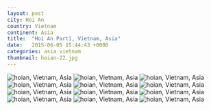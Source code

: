 ```yaml
---
layout: post
city: Hoi An
country: Vietnam
continent: Asia
title:  "Hoi An Part1, Vietnam, Asia"
date:   2015-06-05 15:44:43 +0000
categories: asia vietnam
thumbnail: hoian-22.jpg
---
```


<div class="img-container">
	<img class="img-responsive" src="{{ site.github.url }}/img/countries/vietnam/hoian-14.jpg" alt="hoian, Vietnam, Asia"/>
	<img class="img-responsive" src="{{ site.github.url }}/img/countries/vietnam/hoian-15.jpg" alt="hoian, Vietnam, Asia"/>
	<img class="img-responsive" src="{{ site.github.url }}/img/countries/vietnam/hoian-16.jpg" alt="hoian, Vietnam, Asia"/>
	<img class="img-responsive" src="{{ site.github.url }}/img/countries/vietnam/hoian-17.jpg" alt="hoian, Vietnam, Asia"/>
	<img class="img-responsive" src="{{ site.github.url }}/img/countries/vietnam/hoian-18.jpg" alt="hoian, Vietnam, Asia"/>
	<img class="img-responsive" src="{{ site.github.url }}/img/countries/vietnam/hoian-19.jpg" alt="hoian, Vietnam, Asia"/>
	<img class="img-responsive" src="{{ site.github.url }}/img/countries/vietnam/hoian-20.jpg" alt="hoian, Vietnam, Asia"/>
	<img class="img-responsive" src="{{ site.github.url }}/img/countries/vietnam/hoian-21.jpg" alt="hoian, Vietnam, Asia"/>
	<img class="img-responsive" src="{{ site.github.url }}/img/countries/vietnam/hoian-22.jpg" alt="hoian, Vietnam, Asia"/>
	<img class="img-responsive" src="{{ site.github.url }}/img/countries/vietnam/hoian-23.jpg" alt="hoian, Vietnam, Asia"/>
	<img class="img-responsive" src="{{ site.github.url }}/img/countries/vietnam/hoian-24.jpg" alt="hoian, Vietnam, Asia"/>
	<img class="img-responsive" src="{{ site.github.url }}/img/countries/vietnam/hoian-25.jpg" alt="hoian, Vietnam, Asia"/>
</div>
